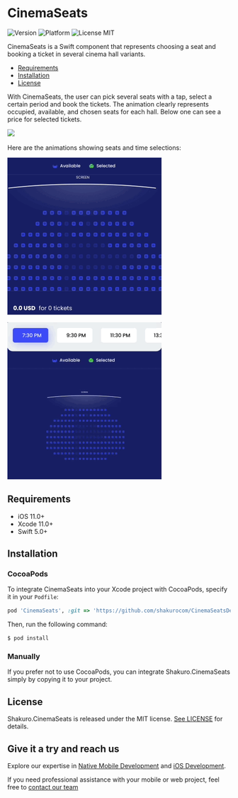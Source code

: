 <br><br>
# CinemaSeats
![Version](https://img.shields.io/badge/version-1.0.0-blue.svg)
![Platform](https://img.shields.io/badge/platform-iOS-lightgrey.svg)
![License MIT](https://img.shields.io/badge/license-MIT-green.svg)

CinemaSeats is a Swift component that represents choosing a seat and booking a ticket in several cinema hall variants. 

- [Requirements](#requirements)
- [Installation](#installation)
- [License](#license)

With CinemaSeats, the user can pick several seats with a tap, select a certain period and book the tickets. The animation clearly represents occupied, available, and chosen seats for each hall. Below one can see a price for selected tickets.

![](Resources/ticket-booking.gif)

Here are the animations showing seats and time selections:

![](Resources/selectedPlaces.gif)

![](Resources/selectedTime.gif)

## Requirements

- iOS 11.0+
- Xcode 11.0+
- Swift 5.0+

## Installation

### CocoaPods

To integrate CinemaSeats into your Xcode project with CocoaPods, specify it in your `Podfile`:

```ruby
pod 'CinemaSeats', :git => 'https://github.com/shakurocom/CinemaSeatsDemo.git', :commit => de939b1f1de3fa5a9d3981a750978aad9583ef20
```

Then, run the following command:

```bash
$ pod install
```

### Manually

If you prefer not to use CocoaPods, you can integrate Shakuro.CinemaSeats simply by copying it to your project.

## License

Shakuro.CinemaSeats is released under the MIT license. [See LICENSE](https://github.com/shakurocom/ScrollableTabs/blob/master/LICENSE.md) for details.

## Give it a try and reach us

Explore our expertise in <a href="https://shakuro.com/services/native-mobile-development/?utm_source=github&utm_medium=repository&utm_campaign=cinema-demo">Native Mobile Development</a> and <a href="https://shakuro.com/services/ios-dev/?utm_source=github&utm_medium=repository&utm_campaign=cinema-demo">iOS Development</a>.</p>

If you need professional assistance with your mobile or web project, feel free to <a href="https://shakuro.com/get-in-touch/?utm_source=github&utm_medium=repository&utm_campaign=cinema-demo">contact our team</a>
